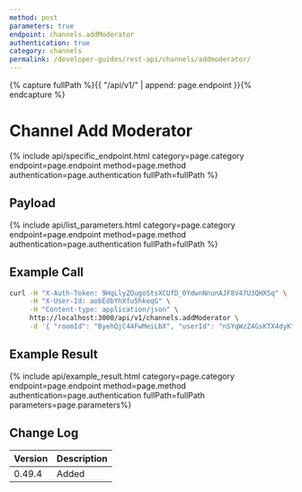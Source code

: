 ```yaml
---
method: post
parameters: true
endpoint: channels.addModerator
authentication: true
category: channels
permalink: /developer-guides/rest-api/channels/addmoderator/
---
```


{% capture fullPath %}{{ "/api/v1/" | append: page.endpoint }}{% endcapture %}

# Channel Add Moderator

{% include api/specific_endpoint.html category=page.category endpoint=page.endpoint method=page.method authentication=page.authentication fullPath=fullPath %}

<!-- Gives the role of moderator for a user in the current channel.

| URL | Requires Auth | HTTP Method |
| :--- | :--- | :--- |
| `/api/v1/channels.addModerator` | `yes` | `POST` | -->

## Payload

{% include api/list_parameters.html category=page.category endpoint=page.endpoint method=page.method authentication=page.authentication fullPath=fullPath %}

<!-- | Argument | Example | Required | Description |
| :--- | :--- | :--- | :--- |
| `roomId` | `ByehQjC44FwMeiLbX` | Required | The channel's id |
| `userId` | `nSYqWzZ4GsKTX4dyK` | Required | The user id | -->

## Example Call

```bash
curl -H "X-Auth-Token: 9HqLlyZOugoStsXCUfD_0YdwnNnunAJF8V47U3QHXSq" \
     -H "X-User-Id: aobEdbYhXfu5hkeqG" \
     -H "Content-type: application/json" \
     http://localhost:3000/api/v1/channels.addModerator \
     -d '{ "roomId": "ByehQjC44FwMeiLbX", "userId": "nSYqWzZ4GsKTX4dyK" }'
```

## Example Result

{% include api/example_result.html category=page.category endpoint=page.endpoint method=page.method authentication=page.authentication fullPath=fullPath parameters=page.parameters%}

<!-- ```json
{
   "success": true
}
``` -->

## Change Log

| Version | Description |
| :--- | :--- |
| 0.49.4 | Added |